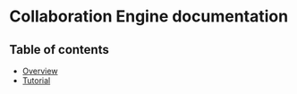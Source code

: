 # Collaboration Engine documentation
 
## Table of contents 

* [Overview](./Overview.asciidoc)
* [Tutorial](./Tutorial.asciidoc)
